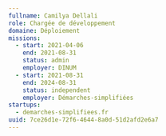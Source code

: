 ```yaml
---
fullname: Camilya Dellali
role: Chargée de développement
domaine: Déploiement
missions:
  - start: 2021-04-06
    end: 2021-08-31
    status: admin
    employer: DINUM
  - start: 2021-08-31
    end: 2024-08-31
    status: independent
    employer: Démarches-simplifiées
startups:
  - demarches-simplifiees.fr
uuid: 7ce26d1e-72f6-4644-8a0d-51d2afd2e6a7
---
```

